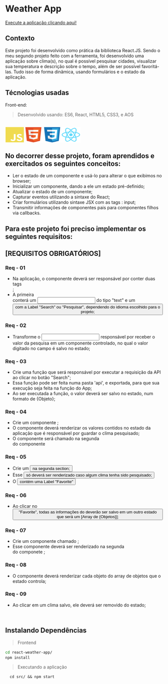 # Weather App

<a href="https://luzin7.github.io/react-weather-app/" >Execute a aplicação clicando aqui!<a>

## Contexto
Este projeto foi desenvolvido como prática da biblioteca React.JS. Sendo o meu segundo projeto feito com a ferramenta, foi desenvolvido uma aplicação sobre clima(s), no qual é possível pesquisar cidades, visualizar sua temperatura e descrição sobre o tempo, além de ser possível favoritá-las. Tudo isso de forma dinâmica, usando formulários e o estado da aplicação.

## Técnologias usadas

Front-end:
> Desenvolvido usando: ES6, React, HTML5, CSS3, e AOS
<div style="display: inline_block"><br>
  <img align="left" height="50" width="60" src="https://raw.githubusercontent.com/devicons/devicon/master/icons/javascript/javascript-plain.svg">
  <img align="left" height="50" width="60" src="https://raw.githubusercontent.com/devicons/devicon/master/icons/html5/html5-original.svg">
  <img align="left" height="50" width="60" src="https://raw.githubusercontent.com/devicons/devicon/master/icons/css3/css3-original.svg">
  <img align="left" height="50" width="60" src="https://raw.githubusercontent.com/devicons/devicon/master/icons/react/react-original.svg">
</div>
</br>
</br>
</br>

## No decorrer desse projeto, foram aprendidos e exercitados os seguintes conceitos:
- Ler o estado de um componente e usá-lo para alterar o que exibimos no browser;
- Inicializar um componente, dando a ele um estado pré-definido;
- Atualizar o estado de um componente;
- Capturar eventos utilizando a sintaxe do React;
- Criar formulários utilizando sintaxe JSX com as tags : input;
- Transmitir informações de componentes pais para componentes filhos via callbacks.

## Para este projeto foi preciso implementar os seguintes requisitos:
## [REQUISITOS OBRIGATÓRIOS]

### Req - 01
- Na aplicação, o componente <App/> deverá ser responsável por conter
duas tags <section/>;
- A primeira <section/> conterá um <input/> do tipo "text" e um <button/>
com a Label "Search" ou "Pesquisar", dependendo do idioma escolhido para o projeto;

### Req - 02
- Transforme o <input/> responsável por receber o valor da pesquisa em um
componente controlado, no qual o valor digitado no campo é salvo no estado;

### Req - 03
- Crie uma função que será responsável por executar a requisição da API ao clicar
no botão "Search";
- Essa função pode ser feita numa pasta 'api', e exportada, para que sua execução seja
feita na função do App;
- Ao ser executada a função, o valor deverá ser salvo no estado, num formato de {Objeto};

### Req - 04
- Crie um componente <SearchedWeather/>;
- O componente <SearchedWeather/> deverá renderizar os valores contidos
no estado da aplicação que é responsável por guardar o clima pesquisado;
- O componente <SearchedWeather/> será chamado na segunda <section/> do
componente <App/>

### Req - 05
- Crie um <button/> na segunda section;
- Esse <button/> só deverá ser renderizado caso algum clima tenha sido pesquisado;
- O <button/> contém uma Label "Favorite"

### Req - 06
- Ao clicar no <button/> "Favorite", todas as informações do <SearchedWeather/>
deverão ser salvo em um outro estado que será um [Array de {Objetos}];

### Req - 07
- Crie um componente chamado <FavoriteWeathers/>;
- Esse componente deverá ser renderizado na segunda <section/> do componete <App/>;

### Req - 08
- O componente <FavoriteWeathers/> deverá renderizar cada objeto
do array de objetos que o estado controla;

### Req - 09
- Ao clicar em um clima salvo, ele deverá ser removido do estado;
</br>

## Instalando Dependências

> Frontend
```bash
cd react-weather-app/
npm install
``` 
> Executando a aplicação
  ```
    cd src/ && npm start
  ```
